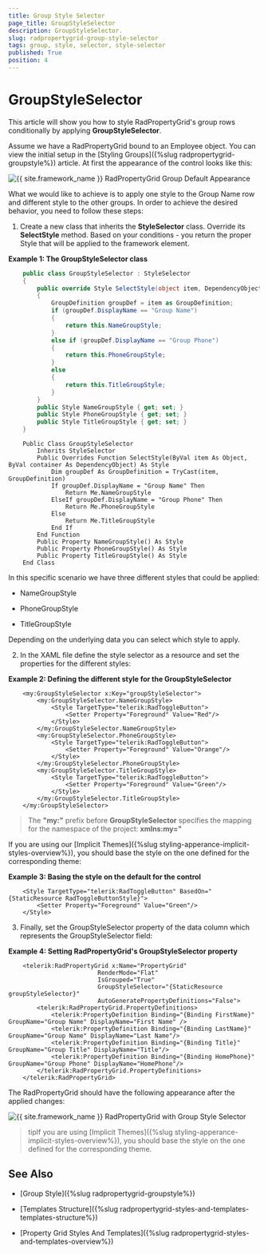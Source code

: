 ```yaml
---
title: Group Style Selector
page_title: GroupStyleSelector
description: GroupStyleSelector.
slug: radpropertygrid-group-style-selector
tags: group, style, selector, style-selector
published: True
position: 4
---
```


# GroupStyleSelector

This article will show you how to style RadPropertyGrid's group rows conditionally by applying __GroupStyleSelector__.

Assume we have a RadPropertyGrid bound to an Employee object. You can view the initial setup in the [Styling Groups]({%slug radpropertygrid-groupstyle%}) article. At first the appearance of the control looks like this:

![{{ site.framework_name }} RadPropertyGrid Group Default Appearance](images/RadPropertyGrid_groupstyle1.png)

What we would like to achieve is to apply one style to the Group Name row and different style to the other groups. In order to achieve the desired behavior, you need to follow these steps:

1. Create a new class that inherits the __StyleSelector__ class. Override its __SelectStyle__ method. Based on your conditions - you return the proper Style that will be applied to the framework element.

__Example 1: The GroupStyleSelector class__

```C#
	public class GroupStyleSelector : StyleSelector
	{
	    public override Style SelectStyle(object item, DependencyObject container)
	    {
	        GroupDefinition groupDef = item as GroupDefinition;
	        if (groupDef.DisplayName == "Group Name")
	        {
	            return this.NameGroupStyle;
	        }
	        else if (groupDef.DisplayName == "Group Phone")
	        {
	            return this.PhoneGroupStyle;
	        }
	        else
	        {
	            return this.TitleGroupStyle;
	        }
	    }
	    public Style NameGroupStyle { get; set; }
	    public Style PhoneGroupStyle { get; set; }
	    public Style TitleGroupStyle { get; set; }
	}
```
```VB.NET
	Public Class GroupStyleSelector
	    Inherits StyleSelector
	    Public Overrides Function SelectStyle(ByVal item As Object, ByVal container As DependencyObject) As Style
	        Dim groupDef As GroupDefinition = TryCast(item, GroupDefinition)
	        If groupDef.DisplayName = "Group Name" Then
	            Return Me.NameGroupStyle
	        ElseIf groupDef.DisplayName = "Group Phone" Then
	            Return Me.PhoneGroupStyle
	        Else
	            Return Me.TitleGroupStyle
	        End If
	    End Function
	    Public Property NameGroupStyle() As Style
	    Public Property PhoneGroupStyle() As Style
	    Public Property TitleGroupStyle() As Style
	End Class
```

In this specific scenario we have three different styles that could be applied:

- NameGroupStyle

- PhoneGroupStyle

- TitleGroupStyle 

Depending on the underlying data you can select which style to apply.

2. In the XAML file define the style selector as a resource and set the properties for the different styles:

__Example 2: Defining the different style for the GroupStyleSelector__

```XAML
	<my:GroupStyleSelector x:Key="groupStyleSelector">
	    <my:GroupStyleSelector.NameGroupStyle>
	        <Style TargetType="telerik:RadToggleButton">
	            <Setter Property="Foreground" Value="Red"/>
	        </Style>
	    </my:GroupStyleSelector.NameGroupStyle>
	    <my:GroupStyleSelector.PhoneGroupStyle>
	        <Style TargetType="telerik:RadToggleButton">
	            <Setter Property="Foreground" Value="Orange"/>
	        </Style>
	    </my:GroupStyleSelector.PhoneGroupStyle>
	    <my:GroupStyleSelector.TitleGroupStyle>
	        <Style TargetType="telerik:RadToggleButton">
	            <Setter Property="Foreground" Value="Green"/>
	        </Style>
	    </my:GroupStyleSelector.TitleGroupStyle>
	</my:GroupStyleSelector>
```

>The __"my:"__ prefix before __GroupStyleSelector__ specifies the mapping for the namespace of the project: __xmlns:my="__

If you are using our [Implicit Themes]({%slug styling-apperance-implicit-styles-overview%}), you should base the style on the one defined for the corresponding theme:

__Example 3: Basing the style on the default for the control__

```XAML
	<Style TargetType="telerik:RadToggleButton" BasedOn="{StaticResource RadToggleButtonStyle}">
	    <Setter Property="Foreground" Value="Green"/>
	</Style>
```

3. Finally, set the GroupStyleSelector property of the data column which represents the GroupStyleSelector field:

__Example 4: Setting RadPropertyGrid's GroupStyleSelector property__

```XAML
	<telerik:RadPropertyGrid x:Name="PropertyGrid" 
	                     RenderMode="Flat"   
	                     IsGrouped="True"
	                     GroupStyleSelector="{StaticResource groupStyleSelector}"
	                     AutoGeneratePropertyDefinitions="False">
	    <telerik:RadPropertyGrid.PropertyDefinitions>
	        <telerik:PropertyDefinition Binding="{Binding FirstName}" GroupName="Group Name" DisplayName="First Name" />
	        <telerik:PropertyDefinition Binding="{Binding LastName}" GroupName="Group Name" DisplayName="Last Name"/>
	        <telerik:PropertyDefinition Binding="{Binding Title}" GroupName="Group Title" DisplayName="Title"/>
	        <telerik:PropertyDefinition Binding="{Binding HomePhone}" GroupName="Group Phone" DisplayName="HomePhone"/>
	    </telerik:RadPropertyGrid.PropertyDefinitions>
	</telerik:RadPropertyGrid>
```

The RadPropertyGrid should have the following appearance after the applied changes:

![{{ site.framework_name }} RadPropertyGrid with Group Style Selector](images/RadPropertyGrid-group-style-selector.png)

>tipIf you are using [Implicit Themes]({%slug styling-apperance-implicit-styles-overview%}), you should base the style on the one defined for the corresponding theme.

## See Also 
		
- [Group Style]({%slug radpropertygrid-groupstyle%})

- [Templates Structure]({%slug radpropertygrid-styles-and-templates-templates-structure%})

- [Property Grid Styles And Templates]({%slug radpropertygrid-styles-and-templates-overview%})


        

 




